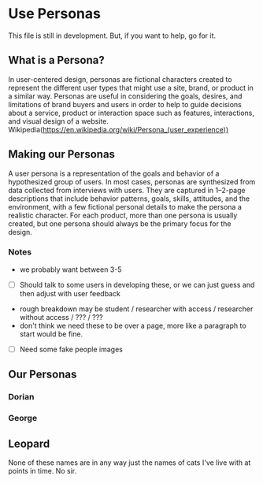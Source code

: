 # Use Personas

This file is still in development. But, if you want to help, go for it. 

## What is a Persona? 

In user-centered design, personas are fictional characters created to represent the different user types that might use a site, brand, or product in a similar way. Personas are useful in considering the goals, desires, and limitations of brand buyers and users in order to help to guide decisions about a service, product or interaction space such as features, interactions, and visual design of a website. Wikipedia(https://en.wikipedia.org/wiki/Persona_(user_experience))

## Making our Personas 

A user persona is a representation of the goals and behavior of a hypothesized group of users. In most cases, personas are synthesized from data collected from interviews with users. They are captured in 1–2-page descriptions that include behavior patterns, goals, skills, attitudes, and the environment, with a few fictional personal details to make the persona a realistic character. For each product, more than one persona is usually created, but one persona should always be the primary focus for the design.

### Notes

* we probably want between 3-5
- [ ] Should talk to some users in developing these, or we can just guess and then adjust with user feedback
* rough breakdown may be student / researcher with access / researcher without access / ??? / ??? 
* don't think we need these to be over a page, more like a paragraph to start would be fine. 
- [ ] Need some fake people images

## Our Personas 

### Dorian

### George 

## Leopard

None of these names are in any way just the names of cats I've live with at points in time. No sir. 
